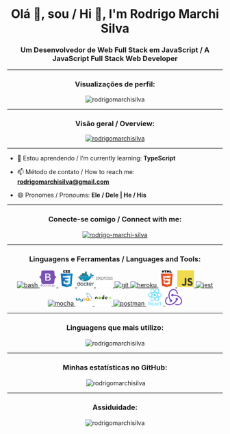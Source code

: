 <h1 align="center">Olá 👋, sou / Hi 👋, I'm Rodrigo Marchi Silva</h1>

<h3 align="center">Um Desenvolvedor de Web Full Stack em JavaScript / A JavaScript Full Stack Web Developer</h3>

---

<h3 align="center">Visualizações de perfil:</h3>

<p align="center"> <img src="https://komarev.com/ghpvc/?username=rodrigomarchisilva&label=Profile%20views&color=0e75b6&style=flat" alt="rodrigomarchisilva" /> </p>

---

<h3 align="center">Visão geral / Overview:</h3>

<p align="center"> <a href="https://github.com/ryo-ma/github-profile-trophy"><img src="https://github-profile-trophy.vercel.app/?username=rodrigomarchisilva" alt="rodrigomarchisilva" /></a> </p>

---

- 🌱 Estou aprendendo / I’m currently learning: **TypeScript**

- 📫 Método de contato / How to reach me: **rodrigomarchisilva@gmail.com**

- 😄 Pronomes / Pronoums: **Ele / Dele | He / His**

---

<h3 align="center">Conecte-se comigo / Connect with me:</h3>
<p align="center">
<a href="https://linkedin.com/in/rodrigo-marchi-silva" target="blank"><img align="center" src="https://raw.githubusercontent.com/rahuldkjain/github-profile-readme-generator/master/src/images/icons/Social/linked-in-alt.svg" alt="rodrigo-marchi-silva" height="30" width="40" /></a>
</p>

---

<h3 align="center">Linguagens e Ferramentas / Languages and Tools:</h3>
<p align="center"> <a href="https://www.gnu.org/software/bash/" target="_blank" rel="noreferrer"> <img src="https://www.vectorlogo.zone/logos/gnu_bash/gnu_bash-icon.svg" alt="bash" width="40" height="40"/> </a> <a href="https://getbootstrap.com" target="_blank" rel="noreferrer"> <img src="https://raw.githubusercontent.com/devicons/devicon/master/icons/bootstrap/bootstrap-plain-wordmark.svg" alt="bootstrap" width="40" height="40"/> </a> <a href="https://www.w3schools.com/css/" target="_blank" rel="noreferrer"> <img src="https://raw.githubusercontent.com/devicons/devicon/master/icons/css3/css3-original-wordmark.svg" alt="css3" width="40" height="40"/> </a> <a href="https://www.docker.com/" target="_blank" rel="noreferrer"> <img src="https://raw.githubusercontent.com/devicons/devicon/master/icons/docker/docker-original-wordmark.svg" alt="docker" width="40" height="40"/> </a> <a href="https://expressjs.com" target="_blank" rel="noreferrer"> <img src="https://raw.githubusercontent.com/devicons/devicon/master/icons/express/express-original-wordmark.svg" alt="express" width="40" height="40"/> </a> <a href="https://git-scm.com/" target="_blank" rel="noreferrer"> <img src="https://www.vectorlogo.zone/logos/git-scm/git-scm-icon.svg" alt="git" width="40" height="40"/> </a> <a href="https://heroku.com" target="_blank" rel="noreferrer"> <img src="https://www.vectorlogo.zone/logos/heroku/heroku-icon.svg" alt="heroku" width="40" height="40"/> </a> <a href="https://www.w3.org/html/" target="_blank" rel="noreferrer"> <img src="https://raw.githubusercontent.com/devicons/devicon/master/icons/html5/html5-original-wordmark.svg" alt="html5" width="40" height="40"/> </a> <a href="https://developer.mozilla.org/en-US/docs/Web/JavaScript" target="_blank" rel="noreferrer"> <img src="https://raw.githubusercontent.com/devicons/devicon/master/icons/javascript/javascript-original.svg" alt="javascript" width="40" height="40"/> </a> <a href="https://jestjs.io" target="_blank" rel="noreferrer"> <img src="https://www.vectorlogo.zone/logos/jestjsio/jestjsio-icon.svg" alt="jest" width="40" height="40"/> </a> <a href="https://mochajs.org" target="_blank" rel="noreferrer"> <img src="https://www.vectorlogo.zone/logos/mochajs/mochajs-icon.svg" alt="mocha" width="40" height="40"/> </a> <a href="https://www.mysql.com/" target="_blank" rel="noreferrer"> <img src="https://raw.githubusercontent.com/devicons/devicon/master/icons/mysql/mysql-original-wordmark.svg" alt="mysql" width="40" height="40"/> </a> <a href="https://nodejs.org" target="_blank" rel="noreferrer"> <img src="https://raw.githubusercontent.com/devicons/devicon/master/icons/nodejs/nodejs-original-wordmark.svg" alt="nodejs" width="40" height="40"/> </a> <a href="https://postman.com" target="_blank" rel="noreferrer"> <img src="https://www.vectorlogo.zone/logos/getpostman/getpostman-icon.svg" alt="postman" width="40" height="40"/> </a> <a href="https://reactjs.org/" target="_blank" rel="noreferrer"> <img src="https://raw.githubusercontent.com/devicons/devicon/master/icons/react/react-original-wordmark.svg" alt="react" width="40" height="40"/> </a> <a href="https://redux.js.org" target="_blank" rel="noreferrer"> <img src="https://raw.githubusercontent.com/devicons/devicon/master/icons/redux/redux-original.svg" alt="redux" width="40" height="40"/> </a> </p>

---

<h3 align="center">Linguagens que mais utilizo:</h3>

<p align="center"><img align="center" src="https://github-readme-stats.vercel.app/api/top-langs?username=rodrigomarchisilva&show_icons=true&locale=en&layout=compact" alt="rodrigomarchisilva" /></p>

---

<h3 align="center">Minhas estatísticas no GitHub:</h3>

<p align="center">&nbsp;<img align="center" src="https://github-readme-stats.vercel.app/api?username=rodrigomarchisilva&show_icons=true&locale=en" alt="rodrigomarchisilva" /></p>

---

<h3 align="center">Assiduidade:</h3>

<p align="center"><img align="center" src="https://github-readme-streak-stats.herokuapp.com/?user=rodrigomarchisilva&" alt="rodrigomarchisilva" /></p>
